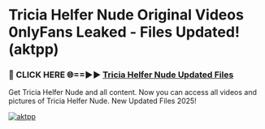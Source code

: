 # Tricia Helfer Nude Original Videos 0nlyFans Leaked - Files Updated! (aktpp)

<h3>🔴 CLICK HERE 🌐==►► <a href="https://tinyurl.com/5h6xmrr3" rel="nofollow">Tricia Helfer Nude Updated Files</a></h3>

Get Tricia Helfer Nude and all content. Now you can access all videos and pictures of Tricia Helfer Nude. New Updated Files 2025!

[![aktpp](https://i.imgur.com/KVD873Z.gif)](https://tinyurl.com/5h6xmrr3)
